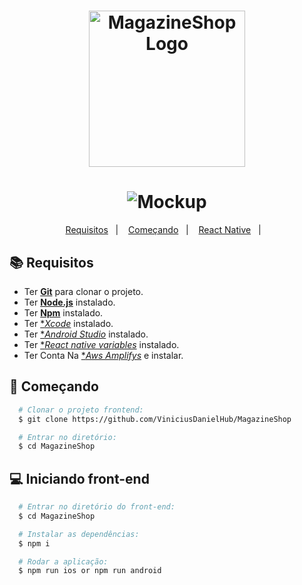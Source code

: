 <h1 align="center">
    <img alt="MagazineShop Logo" src="https://i.imgur.com/i9WDi3D.png" width="250px" />
</h1>

<h1 align="center">
<img alt="Mockup" src="https://i.imgur.com/r8IGEqc.png">
</h1>

<p align="center">
  <a href="#books-requisitos">Requisitos</a>&nbsp;&nbsp;&nbsp;|&nbsp;&nbsp;&nbsp;
  <a href="#rocket-começando">Começando</a>&nbsp;&nbsp;&nbsp;|&nbsp;&nbsp;&nbsp;
  <a href="#computer-iniciando-front-end">React Native</a>&nbsp;&nbsp;&nbsp;|&nbsp;&nbsp;&nbsp;
</p>

## :books: Requisitos
- Ter [**Git**](https://git-scm.com/) para clonar o projeto.
- Ter [**Node.js**](https://nodejs.org/en/) instalado.
- Ter [**Npm**](https://www.npmjs.com/) instalado.
- Ter [**Xcode*](https://developer.apple.com/xcode/) instalado.
- Ter [**Android Studio*](https://developer.android.com/studio?gclid=CjwKCAiAuaKfBhBtEiwAht6H70-RFWgb9lAkUk7v4FLKxbZn65IxTNXUDxz8DfkTldRhpg9PK9H1zhoCxVkQAvD_BwE&gclsrc=aw.ds) instalado.
- Ter [**React native variables*](https://reactnative.dev/docs/environment-setup) instalado.
- Ter Conta Na [**Aws Amplifys*](https://aws.amazon.com/pt/amplify/) e instalar.

## :rocket: Começando
``` bash
  # Clonar o projeto frontend:
  $ git clone https://github.com/ViniciusDanielHub/MagazineShop

  # Entrar no diretório:
  $ cd MagazineShop
```

## :computer: Iniciando front-end
```bash
  # Entrar no diretório do front-end:
  $ cd MagazineShop

  # Instalar as dependências:
  $ npm i

  # Rodar a aplicação:
  $ npm run ios or npm run android
```
